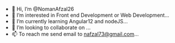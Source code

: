 - 👋 Hi, I’m @NomanAfzal26
- 👀 I’m interested in Front end Development or Web Development...
- 🌱 I’m currently learning Angular12 and nodeJS...
- 💞️ I’m looking to collaborate on ...
- 📫 To reach me send email to nafzal73@gmail.com...

<!---
NomanAfzal26/NomanAfzal26 is a ✨ special ✨ repository because its `README.md` (this file) appears on your GitHub profile.
You can click the Preview link to take a look at your changes.
--->
